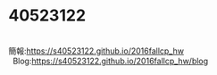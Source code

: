 # 40523122

<br/>
    簡報:<a href="https://s40523122.github.io/2016fallcp_hw">https://s40523122.github.io/2016fallcp_hw</a><br/>
    Blog:<a href="https://s40523122.github.io/2016fallcp_hw/blog">https://s40523122.github.io/2016fallcp_hw/blog</a><br/>
